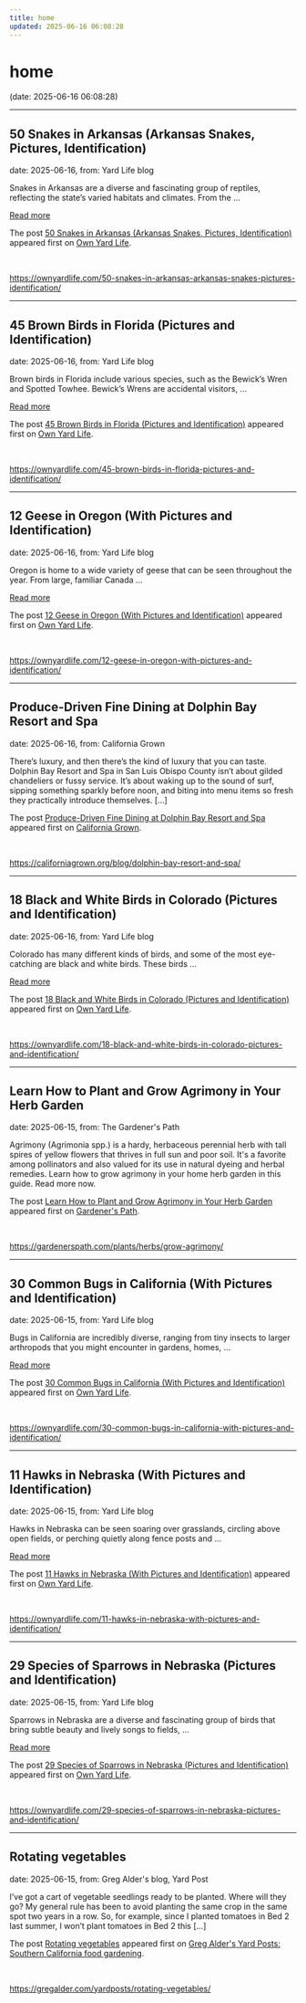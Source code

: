```yaml
---
title: home
updated: 2025-06-16 06:08:28
---
```


# home

(date: 2025-06-16 06:08:28)

---

## 50 Snakes in Arkansas (Arkansas Snakes, Pictures, Identification)

date: 2025-06-16, from: Yard Life blog

<p>Snakes in Arkansas are a diverse and fascinating group of reptiles, reflecting the state&#8217;s varied habitats and climates. From the ... </p>
<p class="read-more-container"><a title="50 Snakes in Arkansas (Arkansas Snakes, Pictures, Identification)" class="read-more button" href="https://ownyardlife.com/50-snakes-in-arkansas-arkansas-snakes-pictures-identification/#more-19223" aria-label="Read more about 50 Snakes in Arkansas (Arkansas Snakes, Pictures, Identification)">Read more</a></p>
<p>The post <a href="https://ownyardlife.com/50-snakes-in-arkansas-arkansas-snakes-pictures-identification/">50 Snakes in Arkansas (Arkansas Snakes, Pictures, Identification)</a> appeared first on <a href="https://ownyardlife.com">Own Yard Life</a>.</p>
 

<br> 

<https://ownyardlife.com/50-snakes-in-arkansas-arkansas-snakes-pictures-identification/>

---

## 45 Brown Birds in Florida (Pictures and Identification)

date: 2025-06-16, from: Yard Life blog

<p>Brown birds in Florida include various species, such as the Bewick&#8217;s Wren and Spotted Towhee. Bewick’s Wrens are accidental visitors, ... </p>
<p class="read-more-container"><a title="45 Brown Birds in Florida (Pictures and Identification)" class="read-more button" href="https://ownyardlife.com/45-brown-birds-in-florida-pictures-and-identification/#more-16526" aria-label="Read more about 45 Brown Birds in Florida (Pictures and Identification)">Read more</a></p>
<p>The post <a href="https://ownyardlife.com/45-brown-birds-in-florida-pictures-and-identification/">45 Brown Birds in Florida (Pictures and Identification)</a> appeared first on <a href="https://ownyardlife.com">Own Yard Life</a>.</p>
 

<br> 

<https://ownyardlife.com/45-brown-birds-in-florida-pictures-and-identification/>

---

## 12 Geese in Oregon (With Pictures and Identification)

date: 2025-06-16, from: Yard Life blog

<p>Oregon is home to a wide variety of geese that can be seen throughout the year. From large, familiar Canada ... </p>
<p class="read-more-container"><a title="12 Geese in Oregon (With Pictures and Identification)" class="read-more button" href="https://ownyardlife.com/12-geese-in-oregon-with-pictures-and-identification/#more-30244" aria-label="Read more about 12 Geese in Oregon (With Pictures and Identification)">Read more</a></p>
<p>The post <a href="https://ownyardlife.com/12-geese-in-oregon-with-pictures-and-identification/">12 Geese in Oregon (With Pictures and Identification)</a> appeared first on <a href="https://ownyardlife.com">Own Yard Life</a>.</p>
 

<br> 

<https://ownyardlife.com/12-geese-in-oregon-with-pictures-and-identification/>

---

## Produce-Driven Fine Dining at Dolphin Bay Resort and Spa

date: 2025-06-16, from: California Grown

<p>There’s luxury, and then there’s the kind of luxury that you can taste. Dolphin Bay Resort and Spa in San Luis Obispo County isn’t about gilded chandeliers or fussy service. It’s about waking up to the sound of surf, sipping something sparkly before noon, and biting into menu items so fresh they practically introduce themselves. [&#8230;]</p>
<p>The post <a href="https://californiagrown.org/blog/dolphin-bay-resort-and-spa/" data-wpel-link="internal" target="_self">Produce-Driven Fine Dining at Dolphin Bay Resort and Spa</a> appeared first on <a href="https://californiagrown.org" data-wpel-link="internal" target="_self">California Grown</a>.</p>
 

<br> 

<https://californiagrown.org/blog/dolphin-bay-resort-and-spa/>

---

## 18 Black and White Birds in Colorado (Pictures and Identification)

date: 2025-06-16, from: Yard Life blog

<p>Colorado has many different kinds of birds, and some of the most eye-catching are black and white birds. These birds ... </p>
<p class="read-more-container"><a title="18 Black and White Birds in Colorado (Pictures and Identification)" class="read-more button" href="https://ownyardlife.com/18-black-and-white-birds-in-colorado-pictures-and-identification/#more-30236" aria-label="Read more about 18 Black and White Birds in Colorado (Pictures and Identification)">Read more</a></p>
<p>The post <a href="https://ownyardlife.com/18-black-and-white-birds-in-colorado-pictures-and-identification/">18 Black and White Birds in Colorado (Pictures and Identification)</a> appeared first on <a href="https://ownyardlife.com">Own Yard Life</a>.</p>
 

<br> 

<https://ownyardlife.com/18-black-and-white-birds-in-colorado-pictures-and-identification/>

---

## Learn How to Plant and Grow Agrimony in Your Herb Garden

date: 2025-06-15, from: The Gardener's Path

<p>Agrimony (Agrimonia spp.) is a hardy, herbaceous perennial herb with tall spires of yellow flowers that thrives in full sun and poor soil. It's a favorite among pollinators and also valued for its use in natural dyeing and herbal remedies. Learn how to grow agrimony in your home herb garden in this guide. Read more now.</p>
<p>The post <a href="https://gardenerspath.com/plants/herbs/grow-agrimony/">Learn How to Plant and Grow Agrimony in Your Herb Garden</a> appeared first on <a href="https://gardenerspath.com">Gardener&#039;s Path</a>.</p>
 

<br> 

<https://gardenerspath.com/plants/herbs/grow-agrimony/>

---

## 30 Common Bugs in California (With Pictures and Identification)

date: 2025-06-15, from: Yard Life blog

<p>Bugs in California are incredibly diverse, ranging from tiny insects to larger arthropods that you might encounter in gardens, homes, ... </p>
<p class="read-more-container"><a title="30 Common Bugs in California (With Pictures and Identification)" class="read-more button" href="https://ownyardlife.com/30-common-bugs-in-california-with-pictures-and-identification/#more-30199" aria-label="Read more about 30 Common Bugs in California (With Pictures and Identification)">Read more</a></p>
<p>The post <a href="https://ownyardlife.com/30-common-bugs-in-california-with-pictures-and-identification/">30 Common Bugs in California (With Pictures and Identification)</a> appeared first on <a href="https://ownyardlife.com">Own Yard Life</a>.</p>
 

<br> 

<https://ownyardlife.com/30-common-bugs-in-california-with-pictures-and-identification/>

---

## 11 Hawks in Nebraska (With Pictures and Identification)

date: 2025-06-15, from: Yard Life blog

<p>Hawks in Nebraska can be seen soaring over grasslands, circling above open fields, or perching quietly along fence posts and ... </p>
<p class="read-more-container"><a title="11 Hawks in Nebraska (With Pictures and Identification)" class="read-more button" href="https://ownyardlife.com/11-hawks-in-nebraska-with-pictures-and-identification/#more-30192" aria-label="Read more about 11 Hawks in Nebraska (With Pictures and Identification)">Read more</a></p>
<p>The post <a href="https://ownyardlife.com/11-hawks-in-nebraska-with-pictures-and-identification/">11 Hawks in Nebraska (With Pictures and Identification)</a> appeared first on <a href="https://ownyardlife.com">Own Yard Life</a>.</p>
 

<br> 

<https://ownyardlife.com/11-hawks-in-nebraska-with-pictures-and-identification/>

---

## 29 Species of Sparrows in Nebraska (Pictures and Identification)

date: 2025-06-15, from: Yard Life blog

<p>Sparrows in Nebraska are a diverse and fascinating group of birds that bring subtle beauty and lively songs to fields, ... </p>
<p class="read-more-container"><a title="29 Species of Sparrows in Nebraska (Pictures and Identification)" class="read-more button" href="https://ownyardlife.com/29-species-of-sparrows-in-nebraska-pictures-and-identification/#more-30185" aria-label="Read more about 29 Species of Sparrows in Nebraska (Pictures and Identification)">Read more</a></p>
<p>The post <a href="https://ownyardlife.com/29-species-of-sparrows-in-nebraska-pictures-and-identification/">29 Species of Sparrows in Nebraska (Pictures and Identification)</a> appeared first on <a href="https://ownyardlife.com">Own Yard Life</a>.</p>
 

<br> 

<https://ownyardlife.com/29-species-of-sparrows-in-nebraska-pictures-and-identification/>

---

## Rotating vegetables

date: 2025-06-15, from: Greg Alder's blog, Yard Post

<p>I’ve got a cart of vegetable seedlings ready to be planted. Where will they go? My general rule has been to avoid planting the same crop in the same spot two years in a row. So, for example, since I planted tomatoes in Bed 2 last summer, I won’t plant tomatoes in Bed 2 this [&#8230;]</p>
<p>The post <a href="https://gregalder.com/yardposts/rotating-vegetables/">Rotating vegetables</a> appeared first on <a href="https://gregalder.com/yardposts">Greg Alder&#039;s Yard Posts: Southern California food gardening</a>.</p>
 

<br> 

<https://gregalder.com/yardposts/rotating-vegetables/>


